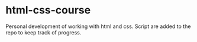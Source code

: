 # html-css-course

Personal development of working with html and css.
Script are added to the repo to keep track of progress.
